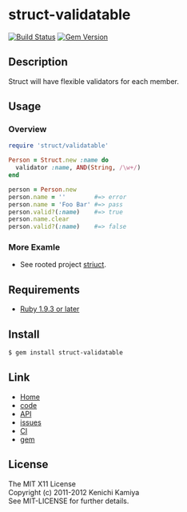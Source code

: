 struct-validatable
===================

[![Build Status](https://secure.travis-ci.org/kachick/struct-validatable.png)](http://travis-ci.org/kachick/struct-validatable)
[![Gem Version](https://badge.fury.io/rb/struct-validatable.png)](http://badge.fury.io/rb/struct-validatable)

Description
------------

Struct will have flexible validators for each member.

Usage
------

### Overview

```ruby
require 'struct/validatable'

Person = Struct.new :name do
  validator :name, AND(String, /\w+/)
end

person = Person.new
person.name = ''        #=> error
person.name = 'Foo Bar' #=> pass
person.valid?(:name)    #=> true
person.name.clear
person.valid?(:name)    #=> false
```

### More Examle

* See rooted project [striuct](https://github.com/kachick/striuct).

Requirements
------------

* [Ruby 1.9.3 or later](http://travis-ci.org/#!/kachick/struct-validatable)

Install
-------

```bash
$ gem install struct-validatable
```

Link
----

* [Home](http://kachick.github.com/struct-validatable)
* [code](https://github.com/kachick/struct-validatable)
* [API](http://kachick.github.com/struct-validatable/yard/frames.html)
* [issues](https://github.com/kachick/struct-validatable/issues)
* [CI](http://travis-ci.org/#!/kachick/struct-validatable)
* [gem](https://rubygems.org/gems/struct-validatable)

License
-------

The MIT X11 License  
Copyright (c) 2011-2012 Kenichi Kamiya  
See MIT-LICENSE for further details.
